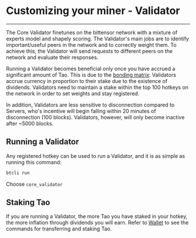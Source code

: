# Customizing your miner - Validator
---
The Core Validator finetunes on the bittensor network with a mixture of experts model and shapely scoring. The Validator's main jobs are to identify important/useful peers in the network and to correctly weight them. To achieve this, the Validator will send requests to different peers on the network and evaluate their responses.


Running a Validator becomes beneficial only once you have accrued a significant amount of Tao. This is due to the [bonding matrix](../nested/Glossary.md#bonding-matrix): Validators accrue currency in proportion to their stake due to the existence of dividends. Validators need to maintain a stake within the top 100 hotkeys on the network in order to set weights and stay registered. 


In addition, Validators are less sensitive to disconnection compared to Servers, who's incentive will begin falling within 20 minutes of disconnection (100 blocks). Validators, however, will only become inactive after ~5000 blocks. 



## Running a Validator


Any registered hotkey can be used to run a Validator, and it is as simple as running this command: 

```bash
btcli run
```
Choose ``core_validator``



## Staking Tao


If you are running a Validator, the more Tao you have staked in your hotkey, the more inflation through dividends you will earn. Refer to [Wallet](../cli/Basicbtcli.md) to see the commands for transferring and staking Tao. 
